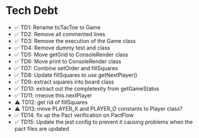 # Tech Debt

- ✅ TD1: Rename ticTacToe to Game
- ✅ TD2: Remove all commented lines
- ✅ TD3: Remove the execution of the Game class
- ✅ TD4: Remove dummy test and class
- ✅ TD5: Move getGrid to ConsoleRender class
- ✅ TD6: Move print to ConsoleRender class
- ✅ TD7: Combine setOrder and fillSquares
- ✅ TD8: Update fillSquares to use getNextPlayer()
- ✅ TD9: extract squares into board class
- ✅ TD10: extract out the completexity from getGameStatus
- ✅ TD11: rmeove this.nextPlayer
- ⚠ TD12: get rid of fillSquares
- ⚠ TD13: move PLAYER_X and PLAYER_O constants to Player class?
- ✅ TD14: fix up the Pact verification on PactFlow
- ✅ TD15: Update the jest config to prevent it causing problems when the pact files are updated
